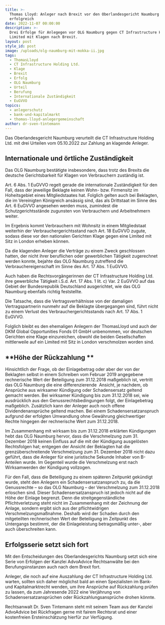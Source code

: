 ```yaml
---
title: >-
  Thomas Lloyd: Anleger nach Brexit vor den Oberlandesgericht Naumburg
  erfolgreich 
date: 2022-11-07 00:00:00
description: >-
  Drei Erfolge für Anlegegen vor OLG Naumburg gegen CT Infrastructure Holding
  Limited mit Klagen nach Brexit. 
layout: post
style_id: post
image: /uploads/olg-naumburg-mit-mokka-ii.jpg
tags:
  - ThomasLloyd
  - CT Infrastructure Holding Ltd.
  - Klage
  - Brexit
  - Erfolg
  - OLG Naumburg
  - Urteil
  - Berufung
  - Internationale Zuständigkeit
  - EuGVVO
topics:
  - anlegerschutz
  - bank-und-kapitalmarkt
  - thomas-lloyd-anlegergemeinschaft
author: dr-sven-tintemann
---
```

Das Oberlandesgericht Naumburg verurteilt die CT Infrastructure Holding Ltd. mit drei Urteilen vom 05.10.2022 zur Zahlung an klagende Anleger.

## **Internationale und örtliche Zuständigkeit**

Das OLG Naumburg bestätigte insbesondere, dass trotz des Brexits die deutsche Gerichtsbarkeit für Klagen von Verbrauchern zuständig ist.

Art. 6 Abs. 1 EuGVVO regelt gerade die internationale Zuständigkeit für den Fall, dass der jeweilige Beklagte keinen Wohn- bzw. Firmensitz im Hoheitsgebiet eines Mitgliedstaates hat. Folglich gelten auch bei Beklagten, die im Vereinigten Königreich ansässig sind, das als Drittstaat im Sinne des Art. 6 EuGVVO angesehen werden muss, zumindest die Schutzgerichtsstände zugunsten von Verbrauchern und Arbeitnehmern weiter.

Im Ergebnis kommt Verbrauchern mit Wohnsitz in einem Mitgliedstaat weiterhin der Verbrauchergerichtsstand nach Art. 18 EuGVVO zugute, sodass diese vor den nationalen Gerichten Klage gegen eine Limited mit Sitz in London erheben können.

Da die klagenden Anleger die Verträge zu einem Zweck geschlossen hatten, der nicht ihrer beruflichen oder gewerblichen Tätigkeit zugerechnet werden konnte, bejahte das OLG Naumburg zutreffend die Verbrauchereigenschaft im Sinne des Art. 17 Abs. 1 EuGVVO.

Auch haben die Rechtsvorgängerinnen der CT Infrastructure Holding Ltd. ihre gewerbliche Tätigkeit i.S.d. Art. 17 Abs. 1 lit. c) Var. 2 EuGVVO auf das Gebiet der Bundesrepublik Deutschland ausgerichtet, wie das OLG Naumburg ebenfalls richtig feststellte.

Die Tatsache, dass die Vertragsverhältnisse von der damaligen Vertragspartnerin nunmehr auf die Beklagte übergegangen sind, führt nicht zu einem Verlust des Verbrauchergerichtsstands nach Art. 17 Abs. 1 EuGVVO.

Folglich bleibt es den ehemaligen Anlegern der ThomasLloyd und auch der DKM Global Opportunities Fonds 01 GmbH unbenommen, vor deutschen Gerichten eine Klage einzureichen, obwohl die beiden Gesellschaften mittlerweile auf ein Limited mit Sitz in London verschmolzen worden sind.

## **Höhe der Rückzahlung **

Hinsichtlich der Frage, ob der Einlagebetrag oder aber der von der Beklagten selbst in einem Schreiben vom Februar 2019 angegebene rechnerische Wert der Beteiligung zum 31.12.2018 ma&szlig;geblich ist, vertritt das OLG Naumburg die eine differenzierende&nbsp; Ansicht, je nachdem, ob Ansprüche aus wirksamer Kündigung oder Schadensersatz geltend gemacht werden. Bei wirksamer Kündigung bis zum 31.12.2018 sei, wie ausdrücklich aus den Genussrechtsbedingungen folgt, der Einlagebetrag ma&szlig;geblich. Zusätzlich kann der Anleger auch noch offene Dividendenansprüche geltend machen. Bei einem Schadensersatzanspruch aufgrund der erfolgten Umwandlung ohne Gewährung gleichwertiger Rechte hingegen der rechnerische Wert zum 31.12.2018.

Im Zusammenhang mit wirksam bis zum 31.12.2018 erklärten Kündigungen hebt das OLG Naumburg hervor, dass die Verschmelzung zum 31. Dezember 2018 keinen Einfluss auf die mit der Kündigung ausgelösten Rechtsfolgen hat; entgegen der Ansicht der Beklagten hat die grenzüberschreitende Verschmelzung zum 31. Dezember 2018 nicht dazu geführt, dass die Anleger für eine juristische Sekunde Inhaber von B-Anteilen wurde. Im Gegenteil wurde die Verschmelzung erst nach Wirksamwerden der Kündigung vollzogen.

Für den Fall, dass die Beteiligung zu einem späteren Zeitpunkt gekündigt wurde, steht den Anlegern ein Schadensersatzanspruch zu, da die Genussrechte – so das OLG Naumburg – der Verschmelzung zum 31.12.2018 erloschen sind. Dieser Schadensersatzanspruch ist jedoch nicht auf die Höhe der Einlage begrenzt. Denn die streitgegenständliche Pflichtverletzung steht nicht im Zusammenhang mit der Zeichnung der Anlage, sondern ergibt sich aus der pflichtwidrigen Verschmelzungsma&szlig;nahme. Deshalb wird der Schaden durch den mitgeteilten rechnerischen Wert der Beteiligung im Zeitpunkt des Untergangs bestimmt, der die Einlageleistung betragsmä&szlig;ig unter-, aber auch überschreiten kann.

## **Erfolgsserie setzt sich fort**

Mit den Entscheidungen des Oberlandesgerichts Naumburg setzt sich eine Serie von Erfolgen der Kanzlei AdvoAdvice Rechtsanwälte bei den Berufungsinstanzen auch nach dem Brexit fort.&nbsp;

Anleger, die noch auf eine Auszahlung der CT Infrastructure Holding Ltd. warten, sollten sich daher möglichst bald an einen Spezialisten im Bank- und Kapitalmarktrecht wenden, um ihre Ansprüche auf Rückzahlung prüfen zu lassen, da zum Jahresende 2022 eine Verjährung von Schadensersatzansprüchen oder Rückzahlungsansprüche drohen könnte. &nbsp;

Rechtsanwalt Dr. Sven Tintemann steht mit seinem Team aus der Kanzlei AdvoAdvice bei Rückfragen gerne mit fairem Rechtsrat und einer kostenfreien Ersteinschätzung hierfür zur Verfügung.
